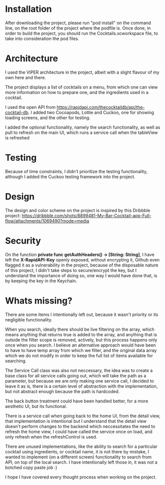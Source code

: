 # Installation

After downloading the project, please run "pod install" on the command line, on the root folder of the project where the podfile is.
Once done, in order to build the project, you should run the Cocktails.xcworkspace file, to take into consideration the pod files.


# Architecture

I used the VIPER architecture in the project, albeit with a slight flavour of my own here and there.

The project displays a list of cocktails on a menu, from which one can view more information on how to prepare one, and the ingredients used in a cocktail.

I used the open API from https://rapidapi.com/thecocktaildb/api/the-cocktail-db. I added two Cocoapods, Lottie and Cuckoo, one for showing loading screens, and the other for testing.

I added the optional functionality, namely the search functionality, as well as pull to refresh on the main UI, which runs a service call when the tableView is refreshed


# Testing

Because of time constraints, I didn't prioritize the testing functionality, although I added the Cuckoo testing framework into the project.


# Design

The design and color scheme on the project is inspired by this Dribbble project: https://dribbble.com/shots/8899481-My-Bar-Cocktail-app-Full-flow/attachments/1069490?mode=media


# Security

On the function **private func getAuthHeaders() -> [String: String]**, I have left the **X-RapidAPI-Key** openly exposed, without encrypting it, Github even flagged it as a vulnerability in the project, because of the disposable nature of this project, I didn't take steps to secure/encrypt the key, but I understand the importance of doing so, one way I would have done that, is by keeping the key in the Keychain.


# Whats missing?

There are some items I intentionally left out, because it wasn't priority or its negligible functionality.

When you search, ideally there should be live filtering on the array, which means anything that returns true is added to the array, and anything that is outside the filter scope is removed, actively, but this process happens only once when you search. I believe an alternative approach would have been to have to have temp array from which we filter, and the original data array which we do not modify in order to keep the full list of items available for searching.

The Service Call class was also not neccessary, the idea was to create a base class for all service calls going out, which will take the path as a parameter, but because we are only making one service call, I decided to leave it as is, there is a certain level of abstraction with the implementation, but not abstract enough because the path is hardcoded.

The back button treatment could have been handled better, for a more aesthetic UI, but its functional.

There is a service call when going back to the home UI, from the detail view, that implementation is intentional but I understand that the detail view doesn't perform changes to the backend which neccessitates the need to refresh the home view, I could have called the service once on load, and only refresh when the refreshControl is used.

There are unused implementations, like the ability to search for a particular cocktail using ingredients, or cocktail name, it is not there by mistake, I wanted to implement (on a different screen) functionality to search from API, on top of the local search. I have intentionally left those in, it was not a botched copy paste job :)

I hope I have covered every thought process when working on the project.
